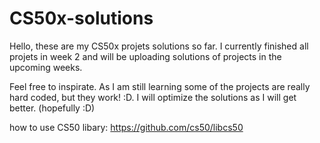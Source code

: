 # CS50x-solutions

Hello, these are my CS50x projets solutions so far. I currently finished all projets in week 2 and will be uploading solutions of projects in the upcoming weeks.

Feel free to inspirate. As I am still learning some of the projects are really hard coded, but they work! :D. I will optimize the solutions as I will get better. (hopefully :D)

how to use CS50 libary: https://github.com/cs50/libcs50
